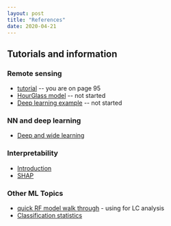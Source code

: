 ```yaml
---
layout: post
title: "References"
date: 2020-04-21
---
```



## Tutorials and information

### Remote sensing

* [tutorial](https://blesaux.github.io/courses/JURSE_Deep_Learning_for_Remote_Sensing_Tutorial.pdf) -- you are on page 95
* [HourGlass model](https://medium.com/@sunnerli/simple-introduction-about-hourglass-like-model-11ee7c30138) -- not started
* [Deep learning example](https://mc.ai/deep-learning-from-multiple-crowds-a-case-study-of-humanitarian-mapping/) -- not started


### NN and deep learning

* [Deep and wide learning](https://ai.googleblog.com/2016/06/wide-deep-learning-better-together-with.html)

### Interpretability
* [Introduction](https://gilberttanner.com/blog/introduction-to-machine-learning-model-interpretation)
* [SHAP](https://towardsdatascience.com/explain-your-model-with-the-shap-values-bc36aac4de3d)

### Other ML Topics
* [quick RF model walk through](https://towardsdatascience.com/random-forest-in-python-24d0893d51c0) - using for LC analysis
* [Classification statistics](https://towardsdatascience.com/understanding-data-science-classification-metrics-in-scikit-learn-in-python-3bc336865019)
